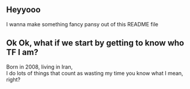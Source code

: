 ## Heyyooo

<p>I wanna make something fancy pansy out of this README file</p>
<h2>Ok Ok, what if we start by getting to know who TF I am?</h2>
<p>Born in 2008, living in Iran,<br/>
I do lots of things that count as wasting my time
you know what I mean, right?</p>
